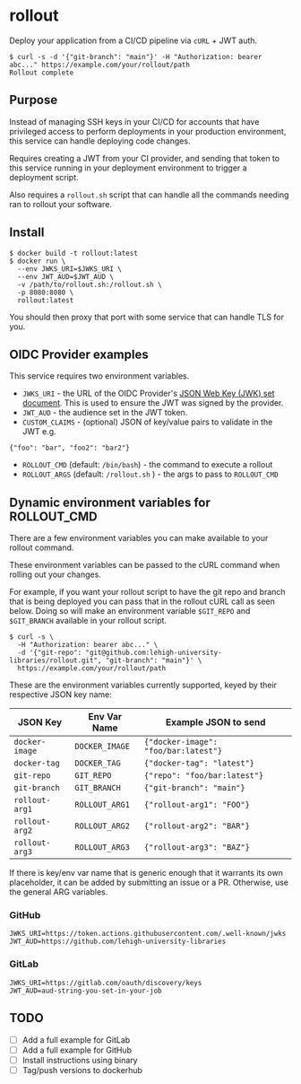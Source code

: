 # rollout

Deploy your application from a CI/CD pipeline via `cURL` + JWT auth.

```
$ curl -s -d '{"git-branch": "main"}' -H "Authorization: bearer abc..." https://example.com/your/rollout/path
Rollout complete
```

## Purpose

Instead of managing SSH keys in your CI/CD for accounts that have privileged access to perform deployments in your production environment, this service can handle deploying code changes.

Requires creating a JWT from your CI provider, and sending that token to this service running in your deployment environment to trigger a deployment script.

Also requires a `rollout.sh` script that can handle all the commands needing ran to rollout your software.

## Install

```
$ docker build -t rollout:latest
$ docker run \
  --env JWKS_URI=$JWKS_URI \
  --env JWT_AUD=$JWT_AUD \
  -v /path/to/rollout.sh:/rollout.sh \
  -p 8080:8080 \
  rollout:latest
```

You should then proxy that port with some service that can handle TLS for you.

## OIDC Provider examples

This service requires two environment variables.

- `JWKS_URI` - the URL of the OIDC Provider's [JSON Web Key (JWK) set document](https://www.rfc-editor.org/info/rfc7517). This is used to ensure the JWT was signed by the provider.
- `JWT_AUD` - the audience set in the JWT token.
- `CUSTOM_CLAIMS` - (optional) JSON of key/value pairs to validate in the JWT e.g.
```
{"foo": "bar", "foo2": "bar2"}
```
- `ROLLOUT_CMD` (default: `/bin/bash`) - the command to execute a rollout
- `ROLLOUT_ARGS` (default: `/rollout.sh` ) - the args to pass to `ROLLOUT_CMD`

## Dynamic environment variables for ROLLOUT_CMD

There are a few environment variables you can make available to your rollout command.

These environment variables can be passed to the cURL command when rolling out your changes.

For example, if you want your rollout script to have the git repo and branch that is being deployed you can pass that in the rollout cURL call as seen below. Doing so will make an environment variable `$GIT_REPO` and `$GIT_BRANCH` available in your rollout script.

```
$ curl -s \
  -H "Authorization: bearer abc..." \
  -d '{"git-repo": "git@github.com:lehigh-university-libraries/rollout.git", "git-branch": "main"}' \
  https://example.com/your/rollout/path
```

These are the environment variables currently supported, keyed by their respective JSON key name:

| JSON Key       | Env Var Name  | Example JSON to send                 |
|----------------|---------------| -------------------------------------
| `docker-image` | `DOCKER_IMAGE`| `{"docker-image": "foo/bar:latest"}` |
| `docker-tag`   | `DOCKER_TAG`  | `{"docker-tag": "latest"}`           |
| `git-repo`     | `GIT_REPO`    | `{"repo": "foo/bar:latest"}`         |
| `git-branch`   | `GIT_BRANCH`  | `{"git-branch": "main"}`             |
| `rollout-arg1` | `ROLLOUT_ARG1`| `{"rollout-arg1": "FOO"}`            |
| `rollout-arg2` | `ROLLOUT_ARG2`| `{"rollout-arg2": "BAR"}`            |
| `rollout-arg3` | `ROLLOUT_ARG3`| `{"rollout-arg3": "BAZ"}`            |

If there is key/env var name that is generic enough that it warrants its own placeholder, it can be added by submitting an issue or a PR. Otherwise, use the general ARG variables.

### GitHub

```
JWKS_URI=https://token.actions.githubusercontent.com/.well-known/jwks
JWT_AUD=https://github.com/lehigh-university-libraries
```

### GitLab

```
JWKS_URI=https://gitlab.com/oauth/discovery/keys
JWT_AUD=aud-string-you-set-in-your-job
```

## TODO

- [ ] Add a full example for GitLab
- [ ] Add a full example for GitHub
- [ ] Install instructions using binary
- [ ] Tag/push versions to dockerhub
